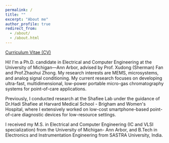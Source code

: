 ```yaml
---
permalink: /
title: ""
excerpt: "About me"
author_profile: true
redirect_from: 
  - /about/
  - /about.html
---
```


[Curriculum Vitae (CV)](https://anjalidevisivakumar.github.io/anjali.github.io/files/Resume_2024.pdf)

Hi! 
I'm a Ph.D. candidate in Electrical and Computer Engineering at the University of Michigan—Ann Arbor, advised by Prof. Xudong (Sherman) Fan and Prof.Zhaohui Zhong. My research interests are MEMS, microsystems, and analog signal conditioning. My current research focuses on developing ultra-fast, multidimensional, low-power portable micro-gas chromatography systems for point-of-care applications.

Previously, I conducted research at the Shafiee Lab under the guidance of Dr.Hadi Shafiee at Harvard Medical School - Brigham and Women's Hospital, where I extensively worked on low-cost smartphone-based point-of-care diagnostic devices for low-resource settings.

I received my M.S. in Electrical and Computer Engineering (IC and VLSI specialization) from the University of Michigan- Ann Arbor, and B.Tech in Electronics and Instrumentation Engineering from SASTRA University, India.
